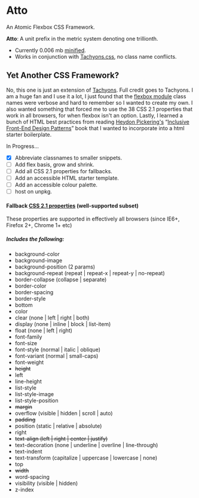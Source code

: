# Atto
An Atomic Flexbox CSS Framework.

**Atto**: A unit prefix in the metric system denoting one trillionth.

+ Currently 0.006 mb [minified](http://www.minifier.org/).
+ Works in conjunction with [Tachyons.css](http://tachyons.io/), no class name conflicts.

## Yet Another CSS Framework?

No, this one is just an extension of [Tachyons](http://tachyons.io/). Full credit goes to Tachyons. I am a huge fan and I use it a lot, I just found that the [flexbox module](https://github.com/tachyons-css/tachyons-flexbox) class names were verbose and hard to remember so I wanted to create my own. I also wanted something that forced me to use the 38 CSS 2.1 properties that work in all browsers, for when flexbox isn't an option. Lastly, I learned a bunch of HTML best practices from reading [Heydon Pickering's](https://twitter.com/heydonworks) “[Inclusive Front-End Design Patterns](https://www.smashingmagazine.com/inclusive-design-patterns/)” book that I wanted to incorporate into a html starter boilerplate.

In Progress...

- [x] Abbreviate classnames to smaller snippets.
- [ ] Add flex basis, grow and shrink.
- [ ] Add all CSS 2.1 properties for fallbacks.
- [ ] Add an accessible HTML starter template.
- [ ] Add an accessible colour palette.
- [ ] host on unpkg.

#### Fallback [CSS 2.1 properties](http://caniuse.com/#search=css) (well-supported subset)
These properties are supported in effectively all browsers (since IE6+, Firefox 2+, Chrome 1+ etc)

##### Includes the following:

+ background-color
+ background-image
+ background-position (2 params)
+ background-repeat (repeat | repeat-x | repeat-y | no-repeat)
+ border-collapse (collapse | separate)
+ border-color
+ border-spacing
+ border-style
+ bottom
+ color
+ clear (none | left | right | both)
+ display (none | inline | block | list-item)
+ float (none | left | right)
+ font-family
+ font-size
+ font-style (normal | italic | oblique)
+ font-variant (normal | small-caps)
+ font-weight
+ ~~height~~
+ left
+ line-height
+ list-style
+ list-style-image
+ list-style-position
+ ~~margin~~
+ overflow (visible | hidden | scroll | auto)
+ ~~padding~~
+ position (static | relative | absolute)
+ right
+ ~~text-align (left | right | center | justify)~~
+ text-decoration (none | underline | overline | line-through)
+ text-indent
+ text-transform (capitalize | uppercase | lowercase | none)
+ top
+ ~~width~~
+ word-spacing
+ visibility (visible | hidden)
+ z-index
